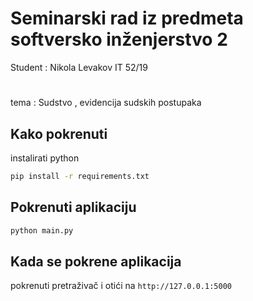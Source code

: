 # Seminarski rad iz predmeta softversko inženjerstvo 2
Student : Nikola Levakov IT 52/19
#
tema : Sudstvo , evidencija sudskih postupaka
## Kako pokrenuti

instalirati python


```bash
pip install -r requirements.txt
```

## Pokrenuti aplikaciju

```bash
python main.py
```

## Kada se pokrene aplikacija

pokrenuti pretraživač i otići na `http://127.0.0.1:5000`
